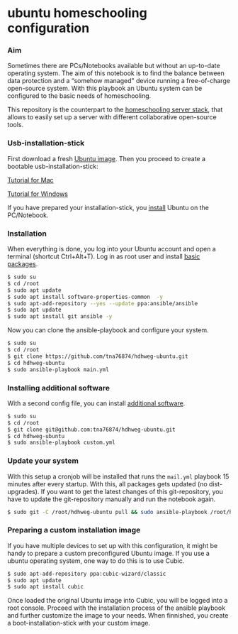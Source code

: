 # ubuntu homeschooling configuration

### Aim

Sometimes there are PCs/Notebooks available but without an up-to-date operating system. The aim of this notebook is to find the balance between data protection and a “somehow managed" device running a free-of-charge open-source system.  With this playbook an Ubuntu system can be configured to the basic needs of homeschooling.

This repository is the counterpart to the [homeschooling server stack](https://github.com/tna76874/hdhweg-homeschooling-stack), that allows to easily set up a server with different collaborative open-source tools.

### Usb-installation-stick

First download a fresh [Ubuntu image](http://releases.ubuntu.com/18.04.4/ubuntu-18.04.4-desktop-amd64.iso). Then you proceed to create a bootable usb-installation-stick:

[Tutorial for Mac](https://ubuntu.com/tutorials/tutorial-create-a-usb-stick-on-macos#3-prepare-the-usb-stick) 

[Tutorial for Windows](https://ubuntu.com/tutorials/tutorial-create-a-usb-stick-on-windows?_ga=2.155856051.944099286.1569325450-264943242.1569325450#2-requirements) 

If you have prepared your installation-stick, you [install](https://ubuntu.com/tutorials/tutorial-install-ubuntu-desktop#4-boot-from-usb-flash-drive) Ubuntu on the PC/Notebook.

### Installation

When everything is done, you log into your Ubuntu account and open a terminal (shortcut Ctrl+Alt+T). Log in as root user and install [basic packages](roles/base/tasks/main.yml).

```bash
$ sudo su
$ cd /root
$ sudo apt update
$ sudo apt install software-properties-common  -y
$ sudo apt-add-repository --yes --update ppa:ansible/ansible
$ sudo apt update
$ sudo apt install git ansible -y
```

Now you can clone the ansible-playbook and configure your system.

```bash
$ sudo su
$ cd /root
$ git clone https://github.com/tna76874/hdhweg-ubuntu.git
$ cd hdhweg-ubuntu
$ sudo ansible-playbook main.yml
```

### Installing additional software

With a second config file, you can install [additional software](roles/custom/tasks/main.yml).


```bash
$ sudo su
$ cd /root
$ git clone git@github.com:tna76874/hdhweg-ubuntu.git
$ cd hdhweg-ubuntu
$ sudo ansible-playbook custom.yml
```

### Update your system

With this setup a cronjob will be installed that runs the `mail.yml` playbook 15 minutes after every startup. With this, all packages gets updated (no dist-upgrades). If you want to get the latest changes of this git-repository, you have to update the git-repository manually and run the notebook again.

```bash
$ sudo git -C /root/hdhweg-ubuntu pull && sudo ansible-playbook /root/hdhweg-ubuntu/main.yml
```

### Preparing a custom installation image

If you have multiple devices to set up with this configuration, it might be handy to prepare a custom preconfigured Ubuntu image. If you use a ubuntu operating system, one way to do this is to use Cubic.

```bash
$ sudo apt-add-repository ppa:cubic-wizard/classic
$ sudo apt update
$ sudo apt install cubic
```

Once loaded the original Ubuntu image into Cubic, you will be logged into a root console. Proceed with the installation process of the ansible playbook and further customize the image to your needs. When finnished, you create a boot-installation-stick with your custom image.

